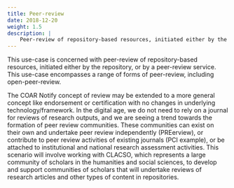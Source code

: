 ```yaml
---
title: Peer-review
date: 2018-12-20
weight: 1.5
description: |
    Peer-review of repository-based resources, initiated either by the repository, or by a peer-review service. This use-case encompasses a range of forms of peer-review, including open-peer-review.
---
```


This use-case is concerned with peer-review of repository-based resources, initiated either by the repository, or by a peer-review service. This use-case encompasses a range of forms of peer-review, including open-peer-review.

The COAR Notify concept of review may be extended to a more general concept like endorsement or certification with no changes in underlying technology/framework. In the digital age, we do not need to rely on a journal for reviews of research outputs, and we are seeing a trend towards the formation of peer review communities. These communities can exist on their own and undertake peer review independently (PREerview), or contribute to peer review activities of existing journals (PCI example), or be attached to institutional and national research assessment activities. This scenario will involve working with CLACSO, which represents a large community of scholars in the humanities and social sciences, to develop and support communities of scholars that will undertake reviews of research articles and other types of content in repositories.
